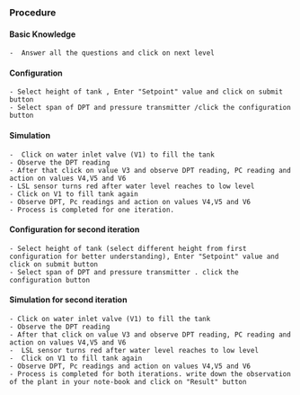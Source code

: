 
### Procedure 

 ####  Basic Knowledge
	-  Answer all the questions and click on next level

 #### Configuration
	- Select height of tank , Enter "Setpoint" value and click on submit button 
	- Select span of DPT and pressure transmitter /click the configuration button 

#### Simulation 
	-  Click on water inlet valve (V1) to fill the tank 
	- Observe the DPT reading 
	- After that click on value V3 and observe DPT reading, PC reading and action on values V4,V5 and V6 
	- LSL sensor turns red after water level reaches to low level 
	- Click on V1 to fill tank again  
	- Observe DPT, Pc readings and action on values V4,V5 and V6
	- Process is completed for one iteration. 

####  Configuration for second iteration 
	- Select height of tank (select different height from first configuration for better understanding), Enter "Setpoint" value and click on submit button 
	- Select span of DPT and pressure transmitter . click the configuration button 

####  Simulation for  second iteration 
	- Click on water inlet valve (V1) to fill the tank 
	- Observe the DPT reading 
	- After that click on value V3 and observe DPT reading, PC reading and action on values V4,V5 and V6 
	-  LSL sensor turns red after water level reaches to low level 
	-  Click on V1 to fill tank again  
	- Observe DPT, Pc readings and action on values V4,V5 and V6 
	- Process is completed for both iterations. write down the observation of the plant in your note-book and click on "Result" button  

